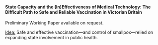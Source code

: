 ---
---

#### State Capacity and the (In)Effectiveness of Medical Technology: The Difficult Path to Safe and Reliable Vaccination in Victorian Britain

Preliminary Working Paper available on request.

<ins> Idea:</ins> Safe and effective vaccination—and control of smallpox—relied on expanding state involvement in public health.
